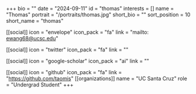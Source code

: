 +++
bio = "" 
date = "2024-09-11" 
id = "thomas" 
interests = [] 
name = "Thomas" 
portrait = "/portraits/thomas.jpg" 
short_bio = "" 
sort_position = 10
 short_name = "thomas" 

[[social]] 
    icon = "envelope" 
    icon_pack = "fa" 
    link = "mailto: ewang68@ucsc.edu"

 [[social]] 
    icon = "twitter" 
    icon_pack = "fa" 
    link = "" 

[[social]] 
    icon = "google-scholar" 
    icon_pack = "ai" 
    link = "" 

[[social]] 
    icon = "github" 
    icon_pack = "fa" 
    link = "https://github.com/taomis" 
[[organizations]] 
     name = "UC Santa Cruz" 
      role = "Undergrad Student" 
+++

